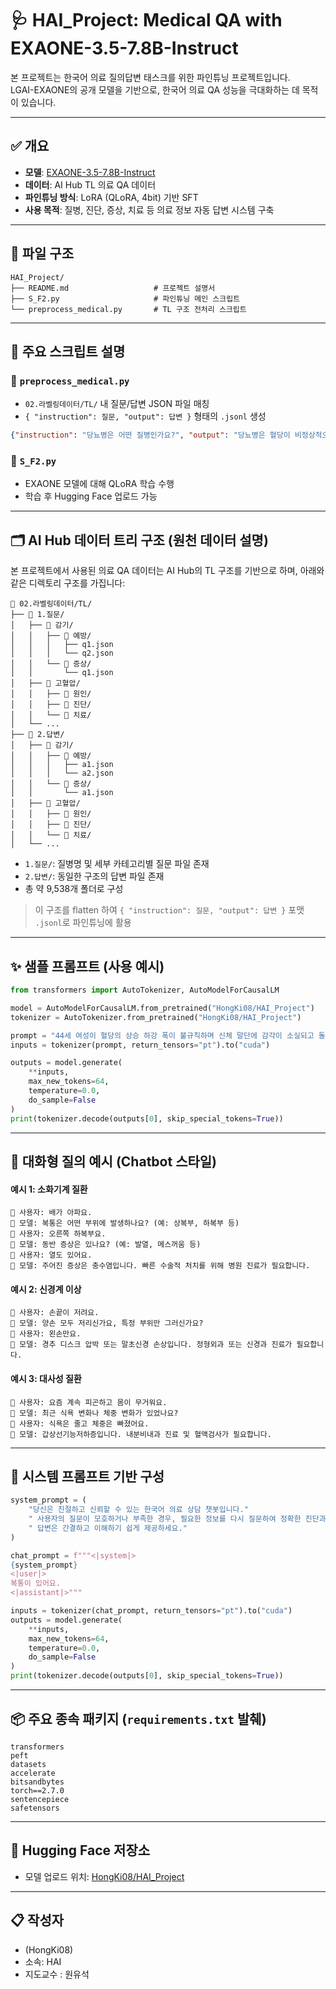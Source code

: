 # 🩺 HAI_Project: Medical QA with EXAONE-3.5-7.8B-Instruct

본 프로젝트는 한국어 의료 질의답변 태스크를 위한 파인튜닝 프로젝트입니다.  
LGAI-EXAONE의 공개 모델을 기반으로, 한국어 의료 QA 성능을 극대화하는 데 목적이 있습니다.

---

## ✅ 개요

- **모델**: [EXAONE-3.5-7.8B-Instruct](https://huggingface.co/LGAI-EXAONE/EXAONE-3.5-7.8B-Instruct)
- **데이터**: AI Hub TL 의료 QA 데이터
- **파인튜닝 방식**: LoRA (QLoRA, 4bit) 기반 SFT
- **사용 목적**: 질병, 진단, 증상, 치료 등 의료 정보 자동 답변 시스템 구축

---

## 📂 파일 구조

```
HAI_Project/
├── README.md                   # 프로젝트 설명서
├── S_F2.py                     # 파인튜닝 메인 스크립트
└── preprocess_medical.py       # TL 구조 전처리 스크립트
```

---

## 🧾 주요 스크립트 설명

### 🔹 `preprocess_medical.py`

- `02.라벨링데이터/TL/` 내 질문/답변 JSON 파일 매칭
- `{ "instruction": 질문, "output": 답변 }` 형태의 `.jsonl` 생성

```json
{"instruction": "당뇨병은 어떤 질병인가요?", "output": "당뇨병은 혈당이 비정상적으로 높은 상태로 ..."}
```

### 🔹 `S_F2.py`

- EXAONE 모델에 대해 QLoRA 학습 수행
- 학습 후 Hugging Face 업로드 가능

---

## 🗂️ AI Hub 데이터 트리 구조 (원천 데이터 설명)

본 프로젝트에서 사용된 의료 QA 데이터는 AI Hub의 TL 구조를 기반으로 하며, 아래와 같은 디렉토리 구조를 가집니다:

```
📁 02.라벨링데이터/TL/
├── 📁 1.질문/
│   ├── 📁 감기/
│   │   ├── 📁 예방/
│   │   │   ├── q1.json
│   │   │   └── q2.json
│   │   └── 📁 증상/
│   │       └── q1.json
│   ├── 📁 고혈압/
│   │   ├── 📁 원인/
│   │   ├── 📁 진단/
│   │   └── 📁 치료/
│   └── ...
├── 📁 2.답변/
│   ├── 📁 감기/
│   │   ├── 📁 예방/
│   │   │   ├── a1.json
│   │   │   └── a2.json
│   │   └── 📁 증상/
│   │       └── a1.json
│   ├── 📁 고혈압/
│   │   ├── 📁 원인/
│   │   ├── 📁 진단/
│   │   └── 📁 치료/
│   └── ...
```

- `1.질문/`: 질병명 및 세부 카테고리별 질문 파일 존재
- `2.답변/`: 동일한 구조의 답변 파일 존재
- 총 약 9,538개 폴더로 구성

> 이 구조를 flatten 하여 `{ "instruction": 질문, "output": 답변 }` 포맷 `.jsonl`로 파인튜닝에 활용

---

## ✨ 샘플 프롬프트 (사용 예시)

```python
from transformers import AutoTokenizer, AutoModelForCausalLM

model = AutoModelForCausalLM.from_pretrained("HongKi08/HAI_Project")
tokenizer = AutoTokenizer.from_pretrained("HongKi08/HAI_Project")

prompt = "44세 여성이 혈당의 상승 하강 폭이 불규칙하며 신체 말단에 감각이 소실되고 돌아오는 현상이 있습니다. 이는 어떤 질병입니까?"
inputs = tokenizer(prompt, return_tensors="pt").to("cuda")

outputs = model.generate(
    **inputs,
    max_new_tokens=64,
    temperature=0.0,
    do_sample=False
)
print(tokenizer.decode(outputs[0], skip_special_tokens=True))
```

---

## 💬 대화형 질의 예시 (Chatbot 스타일)

#### 예시 1: 소화기계 질환

```
👤 사용자: 배가 아파요.
🤖 모델: 복통은 어떤 부위에 발생하나요? (예: 상복부, 하복부 등)
👤 사용자: 오른쪽 하복부요.
🤖 모델: 동반 증상은 있나요? (예: 발열, 메스꺼움 등)
👤 사용자: 열도 있어요.
🤖 모델: 주어진 증상은 충수염입니다. 빠른 수술적 처치를 위해 병원 진료가 필요합니다.
```

#### 예시 2: 신경계 이상

```
👤 사용자: 손끝이 저려요.
🤖 모델: 양손 모두 저리신가요, 특정 부위만 그러신가요?
👤 사용자: 왼손만요.
🤖 모델: 경추 디스크 압박 또는 말초신경 손상입니다. 정형외과 또는 신경과 진료가 필요합니다.
```

#### 예시 3: 대사성 질환

```
👤 사용자: 요즘 계속 피곤하고 몸이 무거워요.
🤖 모델: 최근 식욕 변화나 체중 변화가 있었나요?
👤 사용자: 식욕은 줄고 체중은 빠졌어요.
🤖 모델: 갑상선기능저하증입니다. 내분비내과 진료 및 혈액검사가 필요합니다.
```

---

## 🔧 시스템 프롬프트 기반 구성

```python
system_prompt = (
    "당신은 친절하고 신뢰할 수 있는 한국어 의료 상담 챗봇입니다."
    " 사용자의 질문이 모호하거나 부족한 경우, 필요한 정보를 다시 질문하여 정확한 진단과 구체적인 처방까지 유도하세요."
    " 답변은 간결하고 이해하기 쉽게 제공하세요."
)

chat_prompt = f"""<|system|>
{system_prompt}
<|user|>
복통이 있어요.
<|assistant|>"""

inputs = tokenizer(chat_prompt, return_tensors="pt").to("cuda")
outputs = model.generate(
    **inputs,
    max_new_tokens=64,
    temperature=0.0,
    do_sample=False
)
print(tokenizer.decode(outputs[0], skip_special_tokens=True))
```

---

## 📦 주요 종속 패키지 (`requirements.txt` 발췌)

```
transformers
peft
datasets
accelerate
bitsandbytes
torch==2.7.0
sentencepiece
safetensors
```

---

## 📁 Hugging Face 저장소

- 모델 업로드 위치: [HongKi08/HAI_Project](https://huggingface.co/HongKi08/HAI_Project)

---

## 📋 작성자

- (HongKi08)
- 소속: HAI
- 지도교수 : 원유석

